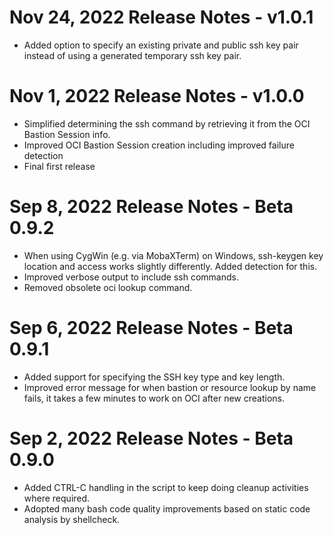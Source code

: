 # Nov 24, 2022 Release Notes - v1.0.1

- Added option to specify an existing private and public ssh key pair instead of using a generated temporary ssh key pair.

# Nov 1, 2022 Release Notes - v1.0.0

- Simplified determining the ssh command by retrieving it from the OCI Bastion Session info.
- Improved OCI Bastion Session creation including improved failure detection
- Final first release

# Sep 8, 2022 Release Notes - Beta 0.9.2

- When using CygWin (e.g. via MobaXTerm) on Windows, ssh-keygen key location and access works slightly differently. Added detection for this.
- Improved verbose output to include ssh commands.
- Removed obsolete oci lookup command.

# Sep 6, 2022 Release Notes - Beta 0.9.1

- Added support for specifying the SSH key type and key length.
- Improved error message for when bastion or resource lookup by name fails, it takes a few minutes to work on OCI after new creations.

# Sep 2, 2022 Release Notes - Beta 0.9.0

- Added CTRL-C handling in the script to keep doing cleanup activities where required.
- Adopted many bash code quality improvements based on static code analysis by shellcheck.
